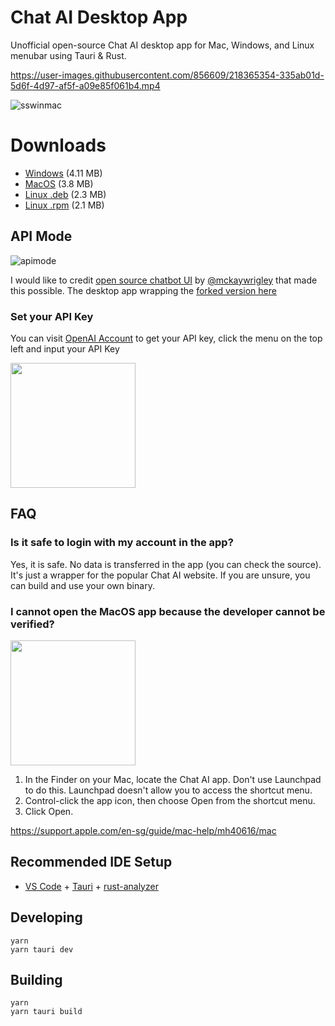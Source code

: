 # Chat AI Desktop App

Unofficial open-source Chat AI desktop app for Mac, Windows, and Linux menubar using Tauri & Rust.

https://user-images.githubusercontent.com/856609/218365354-335ab01d-5d6f-4d97-af5f-a09e85f061b4.mp4

![sswinmac](ssmerge.png)

# Downloads

- [Windows](https://github.com/sonnylazuardi/chat-ai-desktop/releases/download/v0.5.0/chatgpt.msi) (4.11 MB)
- [MacOS](https://github.com/sonnylazuardi/chat-ai-desktop/releases/download/v0.5.0/chatgpt.dmg) (3.8 MB)
- [Linux .deb](https://github.com/sonnylazuardi/chatgpt-desktop/raw/master/releases/chatgpt_0.2.0_amd64.deb) (2.3 MB)
- [Linux .rpm](https://github.com/sonnylazuardi/chatgpt-desktop/raw/master/releases/chatgpt-0.2.0-2.x86_64.rpm) (2.1 MB)

## API Mode

![apimode](https://user-images.githubusercontent.com/856609/226231332-de31b46f-196b-45b8-85ef-5ee1c4124333.png)

I would like to credit [open source chatbot UI](https://github.com/mckaywrigley/chatbot-ui) by [@mckaywrigley](https://twitter.com/mckaywrigley) that made this possible. The desktop app wrapping the [forked version here](https://github.com/sonnylazuardi/chatbot-ui-pro)

### Set your API Key

You can visit [OpenAI Account](https://platform.openai.com/account/api-keys) to get your API key, click the menu on the top left and input your API Key

<img src="apikey.png" style="width: 200px">



## FAQ

### Is it safe to login with my account in the app?

Yes, it is safe. No data is transferred in the app (you can check the source). It's just a wrapper for the popular Chat AI website. If you are unsure, you can build and use your own binary.

### I cannot open the MacOS app because the developer cannot be verified?

<img src="https://user-images.githubusercontent.com/856609/206362820-761ae201-8c21-4770-82da-d54ed886366f.png" width="200px" />

1. In the Finder on your Mac, locate the Chat AI app. Don't use Launchpad to do this. Launchpad doesn't allow you to access the shortcut menu.
2. Control-click the app icon, then choose Open from the shortcut menu.
3. Click Open.

https://support.apple.com/en-sg/guide/mac-help/mh40616/mac

## Recommended IDE Setup

- [VS Code](https://code.visualstudio.com/) + [Tauri](https://marketplace.visualstudio.com/items?itemName=tauri-apps.tauri-vscode) + [rust-analyzer](https://marketplace.visualstudio.com/items?itemName=rust-lang.rust-analyzer)

## Developing

```
yarn
yarn tauri dev
```

## Building

```
yarn
yarn tauri build
```
